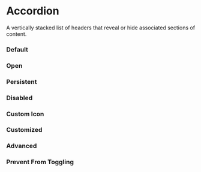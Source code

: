 # Accordion

A vertically stacked list of headers that reveal or hide associated sections of content.

<Playground />

<Usage />

<Api />

<GlobalConfig />

<Examples />

### Default

<Example value="default" />

### Open

<Example value="open" />

### Persistent

<Example value="persistent" />

### Disabled

<Example value="disabled" />

### Custom Icon

<Example value="custom-icon" />

### Customized

<Example value="customized" />

### Advanced

<Example value="advanced" />

### Prevent From Toggling

<Example value="prevent-from-toggling" />

<LastModified />
